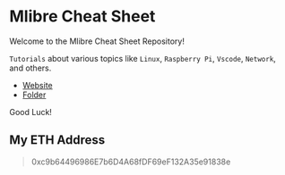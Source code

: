 # Mlibre Cheat Sheet

Welcome to the Mlibre Cheat Sheet Repository!

`Tutorials` about various topics like `Linux`, `Raspberry Pi`, `Vscode`, `Network`, and others.

* [Website](https://mlibre.github.io/cheat-sheet/)
* [Folder](./Tutorials/readme.md)

Good Luck!

## My ETH Address

> 0xc9b64496986E7b6D4A68fDF69eF132A35e91838e
